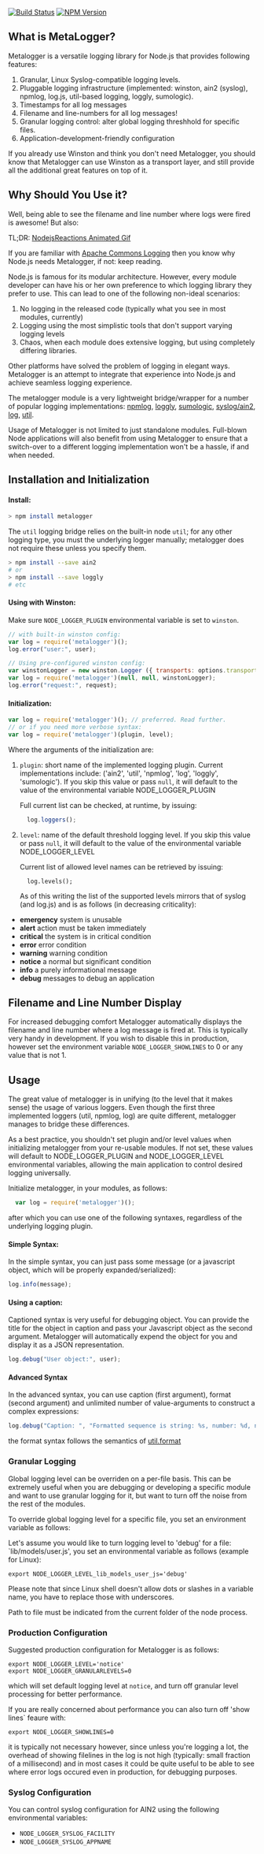 [![Build Status](https://travis-ci.org/publicmediaplatform/metalogger.svg?branch=master)](https://travis-ci.org/publicmediaplatform/metalogger)
[![NPM Version](https://img.shields.io/npm/v/metalogger.svg)](https://www.npmjs.org/package/metalogger)

## What is MetaLogger?

Metalogger is a versatile logging library for Node.js that provides following features:

1. Granular, Linux Syslog-compatible logging levels.
2. Pluggable logging infrastructure (implemented: winston, ain2 (syslog),
   npmlog, log.js, util-based logging, loggly, sumologic).
3. Timestamps for all log messages
4. Filename and line-numbers for all log messages!
5. Granular logging control: alter global logging threshhold for specific files.
6. Application-development-friendly configuration

If you already use Winston and think you don't need Metalogger, you should
know that Metalogger can use Winston as a transport layer, and still provide
all the additional great features on top of it.

## Why Should You Use it?

Well, being able to see the filename and line number where logs were fired is
awesome! But also:

TL;DR: [NodejsReactions Animated Gif](http://nodejsreactions.tumblr.com/post/56061993138/when-a-dependency-starts-writing-to-stdout)

If you are familiar with [Apache Commons
Logging](http://commons.apache.org/proper/commons-logging/) then you know why
Node.js needs Metalogger, if not: keep reading.

Node.js is famous for its modular architecture. However, every module developer
can have his or her own  preference to which logging library they prefer to use.
This can lead to one of the following non-ideal scenarios:

1. No logging in the released code (typically what you see in most modules, currently)
2. Logging using the most simplistic tools that don't support varying logging levels
3. Chaos, when each module does extensive logging, but using completely differing libraries.

Other platforms have solved the problem of logging in elegant ways. Metalogger
is an attempt to integrate that experience into Node.js and achieve seamless
logging experience.

The metalogger module is a very lightweight bridge/wrapper for a number of
popular logging implementations:
[npmlog](https://github.com/isaacs/npmlog),
[loggly](https://www.loggly.com/),
[sumologic](https://www.sumologic.com/),
[syslog/ain2](https://npmjs.org/package/ain2),
[log](https://github.com/visionmedia/log.js),
[util](http://nodejs.org/api/util.html).

Usage of Metalogger is not limited to just standalone modules. Full-blown Node applications will also benefit from
using Metalogger to ensure that a switch-over to a different logging implementation won't be a hassle, if and when needed.

## Installation and Initialization

#### Install:

```bash
> npm install metalogger
```

The `util` logging bridge relies on the built-in node `util`; for any other
logging type, you must the underlying logger manually; metalogger does not
require these unless you specify them.

```bash
> npm install --save ain2
# or
> npm install --save loggly
# etc
```

#### Using with Winston:

Make sure `NODE_LOGGER_PLUGIN` environmental variable is set to `winston`.

```javascript
// with built-in winston config:
var log = require('metalogger')();
log.error("user:", user);

// Using pre-configured winston config:
var winstonLogger = new winston.Logger ({ transports: options.transports });
var log = require('metalogger')(null, null, winstonLogger);
log.error("request:", request);
```

#### Initialization:

```javascript
var log = require('metalogger')(); // preferred. Read further.
// or if you need more verbose syntax:
var log = require('metalogger')(plugin, level);
```

Where the arguments of the initialization are:

1. `plugin`: short name of the implemented logging plugin. Current implementations include:  ('ain2', 'util', 'npmlog', 'log', 'loggly', 'sumologic'). If you
   skip this value or pass `null`, it will default to the value of the environmental variable NODE_LOGGER_PLUGIN

    Full current list can be checked, at runtime, by issuing:

    ```javascript
      log.loggers();
    ```

1. `level`: name of the default threshold logging level. If you
   skip this value or pass `null`, it will default to the value of the environmental variable NODE_LOGGER_LEVEL

    Current list of allowed level names can be retrieved by issuing:

    ```
      log.levels();
    ```

    As of this writing the list of the supported levels mirrors that of syslog (and log.js) and is as
    follows (in decreasing criticality):

- __emergency__  system is unusable
- __alert__ action must be taken immediately
- __critical__ the system is in critical condition
- __error__ error condition
- __warning__ warning condition
- __notice__ a normal but significant condition
- __info__ a purely informational message
- __debug__ messages to debug an application

## Filename and Line Number Display

For increased debugging comfort Metalogger automatically displays the filename
and line number where a log message is fired at. This is typically very handy in
development. If you wish to disable this in production, however set the
environment variable `NODE_LOGGER_SHOWLINES` to 0 or any value that is not 1.

## Usage

The great value of metalogger is in unifying (to the level that it makes sense)
the usage of various loggers. Even though the first three implemented loggers
(util, npmlog, log) are quite different, metalogger manages to bridge these
differences.

As a best practice, you shouldn't set plugin and/or level values when
initializing metalogger from your re-usable modules. If not set, these values
will default to NODE_LOGGER_PLUGIN and NODE_LOGGER_LEVEL environmental
variables, allowing the main application to control desired logging universally.

Initialize metalogger, in your modules, as follows:

```javascript
  var log = require('metalogger')();
```

after which you can use one of the following syntaxes, regardless of the
underlying logging plugin.

#### Simple Syntax:

In the simple syntax, you can just pass some message (or a javascript object,
which will be properly expanded/serialized):

```javascript
log.info(message);
```

#### Using a caption:

Captioned syntax is very useful for debugging object. You can provide the title
for the object in caption and pass your Javascript object as the second
argument. Metalogger will automatically expend the object for you and display it
as a JSON representation.

```javascript
log.debug("User object:", user);
```

#### Advanced Syntax

In the advanced syntax, you can use caption (first argument), format (second
argument) and unlimited number of value-arguments to construct a complex
expressions:

```javascript
log.debug("Caption: ", "Formatted sequence is string: %s, number: %d, number2: %d", somestring, somenumber, othernumber);
```

the format syntax follows the semantics of
[util.format](http://nodejs.org/api/util.html#util_util_inspect_object_options)

### Granular Logging

Global logging level can be overriden on a per-file basis. This can be extremely
useful when you are debugging or developing a specific module and want to use
granular logging for it, but want to turn off the noise from the rest of the
modules.

To override global logging level for a specific file, you set an environment
variable as follows:

Let's assume you would like to turn logging level to 'debug' for a file:
`lib/models/user.js', you set an environmental variable as follows (example for
Linux):

```
export NODE_LOGGER_LEVEL_lib_models_user_js='debug'
```

Please note that since Linux shell doesn't allow dots or slashes in a variable
name, you have to replace those with underscores.

Path to file must be indicated from the current folder of the node process.

### Production Configuration

Suggested production configuration for Metalogger is as follows:

```
export NODE_LOGGER_LEVEL='notice'
export NODE_LOGGER_GRANULARLEVELS=0
```

which will set default logging level at `notice`, and turn off granular level
processing for better performance.

If you are really concerned about performance you can also turn off 'show lines`
feaure with:

```
export NODE_LOGGER_SHOWLINES=0
```

it is typically not necessary however, since unless you're logging a lot, the
overhead of showing filelines in the log is not high (typically: small fraction
of a millisecond) and in most cases it could be quite useful to be able to see
where error logs occured even in production, for debugging purposes.

### Syslog Configuration

You can control syslog configuration for AIN2 using the following environmental
variables:

- `NODE_LOGGER_SYSLOG_FACILITY`
- `NODE_LOGGER_SYSLOG_APPNAME`
